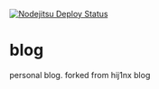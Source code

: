 [![Nodejitsu Deploy Status](https://webhooks.nodejitsu.com/dscape/blog.png)](https://webops.nodejitsu.com#dscape/blog)

# blog
personal blog. forked from hij1nx blog
